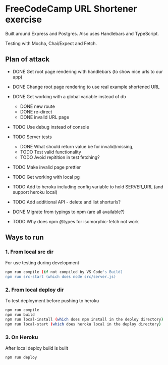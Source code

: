 # FreeCodeCamp URL Shortener exercise

Built around Express and Postgres. Also uses Handlebars and TypeScript.

Testing with Mocha, Chai/Expect and Fetch.

## Plan of attack

* DONE Get root page rendering with handlebars (to show nice urls to our app)
* DONE Change root page rendering to use real example shortened URL
* DONE Get working with a global variable instead of db

  + DONE new route
  + DONE re-direct
  + DONE invalid URL page

* TODO Use debug instead of console
* TODO Server tests

  + DONE What should return value be for invalid/missing,
  + TODO Test valid functionality
  + TODO Avoid repitition in test fetching?

* TODO Make invalid page prettier
* TODO Get working with local pg
* TODO Add to heroku including config variable to hold SERVER_URL (and support heroku local)
* TODO Add additional API - delete and list shorturls?
* DONE Migrate from typings to npm (are all available?)
* TODO Why does npm @types for isomorphic-fetch not work

## Ways to run

### 1. From local src dir

For use testing during development

```bash
npm run compile (if not compiled by VS Code's Build)
npm run src-start (which does node src/server.js)
```

### 2. From local deploy dir

To test deployment before pushing to heroku

```bash
npm run compile
npm run build
npm run local-install (which does npm install in the deploy directory)
npm run local-start (which does heroku local in the deploy directory)
```

### 3. On Heroku

After local deploy build is built

```bash
npm run deploy
```

